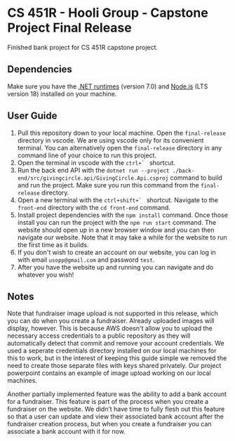 # CS 451R - Hooli Group - Capstone Project Final Release

Finished bank project for CS 451R capstone project.

## Dependencies

Make sure you have the [.NET runtimes](https://learn.microsoft.com/en-us/dotnet/core/install/windows?tabs=net70) (version 7.0) and [Node.js](https://nodejs.org/en/download) (LTS version 18) installed on your machine.

## User Guide

1. Pull this repository down to your local machine. Open the `final-release` directory in vscode. We are using vscode only for its convenient terminal. You can alternatively open the `final-release` directory in any command line of your choice to run this project.
2. Open the terminal in vscode with the ``ctrl+` `` shortcut.
3. Run the back end API with the `dotnet run --project ./back-end/src/givingcircle.api/GivingCircle.Api.csproj` command to build and run the project. Make sure you run this command from the `final-release` directory.
4. Open a new terminal with the ``ctrl+shift+` `` shortcut. Navigate to the `front-end` directory with the `cd front-end` command.
5. Install project dependencies with the `npm install` command. Once those install you can run the project with the `npm run start` command. The website should open up in a new browser window and you can then navigate our website. Note that it may take a while for the website to run the first time as it builds.
6. If you don't wish to create an account on our website, you can log in with email `usopp@gmail.com` and password `test`.
7. After you have the website up and running you can navigate and do whatever you wish!

## Notes

Note that fundraiser image upload is not supported in this release, which you can do when you create a fundraiser. Already uploaded images will display, however. This is because AWS doesn't allow you to upload the necessary access credentials to a public repository as they will automatically detect that commit and remove your account credentials. We used a seperate credentials directory installed on our local machines for this to work, but in the interest of keeping this guide simple we removed the need to create those separate files with keys shared privately. Our project powerpoint contains an example of image upload working on our local machines.

Another partially implemented feature was the ability to add a bank account for a fundraiser. This feature is part of the process when you create a fundraiser on the website. We didn’t have time to fully flesh out this feature so that a user can update and view their associated bank account after the fundraiser creation process, but when you create a fundraiser you can associate a bank account with it for now.

